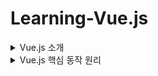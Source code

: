 # Learning-Vue.js

<details>
  <summary>Vue.js 소개</summary>

# Vue.js란?

- 간단한 화면 UI 개발부터 라우팅, SSR 등의 애플리케이션 레벨의 개발을 지원하는 프레임워크
- 리액트와 더불어 실무에서 가장 많이 사용되고 있는 프론트엔드 개발 라이브러리
- 리액트에 비해 진입 장벽이 낮고 쉽게 배울 수 있다.
- 개발 생산성이 높고 자바스크립트 지식이 크게 요구되지 않는다.
- 프론트엔드, 백엔드 등 점차 직무적으로 전문화되고 있는 상황에서 처음 개발을 시작하는 프론트엔드 개발자 또는 백엔드 개발자에게 선호되는 경향

# Vue 2와 Vue 3의 차이점

- 라이브러리 내부 로직 재작성
- 주요 개발 도구들 변경
  - 예) 뷰 개발자 도구, VSCode 플러그인, Vite 기반 프로젝트 생성 등
- 컴포지션 API, Teleport 등 새로운 문법 지원
- 리액티비티 시스템 기반 API 변경
- 공식 문서 변경

# Vue 3의 코드 작성 방식

## 옵션 API

```jsx
<div id="app">{{message}}</div>
<script>
	Vue.createApp({
		data(){
			return {
				message: 'hi',
				};
			},
		}).mount('#app');
</script>
```

## 컴포지션 API

```jsx
<div id="app">{{message}}</div>
<script>
	Vue.createApp({
		setup(){
			const message=ref('hi');
			return {
				message
				}
			},
		}).mount('#app');
</script>
```

- Vue 3에서는 옵션 API 와 컴포지션 API 모두 작성할 수 있습니다.
- 초급자들은 옵션 API
- 고급자들은 컴포지션 API

# Hello World (Vue.js 인스턴스)

```jsx
<script src="https://unpkg.com/vue@3/dist/vue.global.js"></script>
<!-- vue관련 라이브러리를 파일 안에서 사용할 수 있도록 라이브러리 CDN링크를 갖고오겠음 -->
<!-- CDN(Content Delivery Network)는 vue.js파일을 어딘가에 배포를 해놓고 빠르게 접근할 수 있게 링크 제공하는 것 -->

<div id="app">{{message}}</div>
<!-- message라는 것은 Vue안에 있는 데이터를 연결하여 화면에 표기하겠다는 의미함 -->

<script>
  Vue.createApp({
    data() {
      return {
        message: 'Hello Vue 3!'
      }
    }
  }).mount('#app')
	//vue를 사용할 인스턴스를 만들고, 인스턴스를 화면에 붙임
  //mount는 인스턴스를 화면에 붙이는 역할을 함
  //mount안에 있는 #app은 id가 app인 태그를 의미하며 div태그를 의미함
</script>
```

- 첫 시작은 `<div id="app"></div>` 를 작성하며 시작
- `<script src="https://unpkg.com/vue@3/dist/vue.global.js"></script>` : vue관련 라이브러리를 파일 안에서 사용할 수 있도록 라이브러리 CDN링크를 갖고오겠다는 의미입니다.
  - 이는 CDN으로써 `CDN`(Content Delivery Network)는 vue.js파일을 어딘가에 배포를 해놓고 빠르게 접근할 수 있게 링크 제공하는 것입니다.
- 그리고 본문인 `script 태그`를 보면 vue를 사용할 인스턴스를 만들고, 인스턴스를 화면에 붙입니다. `mount`는 인스턴스를 화면에 붙이는 역할을 하며 mount안에 있는 `#app`은 `id`가 `app`인 태그를 의미하며 `div태그`를 의미합니다.
- `div태그` 안에 `message`를 넣으며 화면에 표기합니다.

![Untitled](Vue%20js%20592c21c9ddc04157bf5095a04490ac0c/Untitled.png)

- 위 사진에서 message의 값을 바꿀 수 있는데, 이는 데이터의 변화에 따라 화면의 UI 값이 바뀌는 것이 `vue`에서 추구하는 `리액티비티`입니다.
</details>

<details>
<summary>Vue.js 핵심 동작 원리</summary>

리액티비티의 예를 소개한 위의 내용과 같이 데이터를 변경하면 화면이 변경되고 있었습니다. 이러한 동작은 내부 구현이 어떻게 되었는지 이해하면 도움이 되기에 간단히 구현해보겠습니다.

vue 3폴더를 만든 후, reactivity.html파일을 만들었습니다.

```jsx
<div id="app"></div>

<script>
  const data = {
    a: 10
  }
  const app = new Proxy(data, {
    get() {
      console.log('hi')
    }
  })
</script>
```

![Untitled 1](https://github.com/DUChae/LearningVue/assets/97602018/a6087d2b-1618-43f9-b1d4-6611bae9b88b)


- data 객체 생성
- proxy constructor 생성, 첫번째 인자로 data를 전달하며 data를 감시하고 있다가 변화가 있으면 알려줌
- 두번째 인자로 data를 정의하는 객체를 전달
- Data라는 동작을 모방하는 무언가를 만들겠다는 것
- data와 app은 동일한 객체를 가리키고 있으며 같은 결과를 보여줌, get의 내용이 바뀌면 Data의 내용도 바뀜
- new Proxy라는 것이 data라는 객체를 모방한 다음 동작을 추가했다고 보면되는데 get은 data라는 객체의 속성을 접근할 때마다 출력할 내용이라고 보면 됨
- data의 객체의 속성을 설정한다면 어떤 동작을 지정해볼 수 있을 것같은데 set으로 지정해보겠음

```jsx
<div id="app"></div>

<script>
  const data = {
    a: 10
  }

  const app = new Proxy(data, {
    get() {
      console.log('값 접근')
    },

    set() {
      console.log('값 갱신')
    }
  })
</script>
```

![Untitled 2](https://github.com/DUChae/LearningVue/assets/97602018/bb66b3af-ddf0-4bfd-9755-3b1523577c25)

- proxy를 통해 data의 속성을 접근하면 get의 내용이 출력되고, data의 속성을 갱신하면 set의 내용이 출력됨
- 객체의 동작을 정의할 수 있고 추가적으로 지정할 수 있음

</details>
